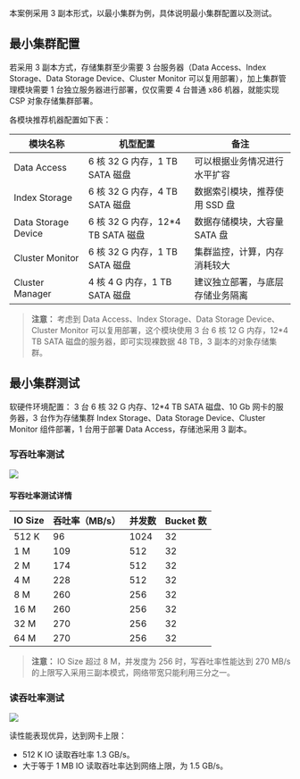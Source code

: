 本案例采用 3 副本形式，以最小集群为例，具体说明最小集群配置以及测试。
## 最小集群配置
若采用 3 副本方式，存储集群至少需要 3 台服务器（Data Access、Index Storage、Data Storage Device、Cluster Monitor 可以复用部署），加上集群管理模块需要 1 台独立服务器进行部署，仅仅需要 4 台普通 x86 机器，就能实现 CSP 对象存储集群部署。

各模块推荐机器配置如下表：


| 模块名称 | 机型配置 | 备注 |
|---------|---------|---------|
| Data Access | 6 核 32 G 内存，1 TB SATA 磁盘 | 可以根据业务情况进行水平扩容 | 
| Index Storage | 6 核 32 G 内存，4 TB SATA 磁盘 | 数据索引模块，推荐使用 SSD 盘 |
| Data Storage Device | 6 核 32 G 内存，12*4 TB SATA 磁盘 | 数据存储模块，大容量 SATA 盘 |
| Cluster Monitor | 6 核 32 G 内存，1 TB SATA 磁盘 | 集群监控，计算，内存消耗较大 |
| Cluster Manager | 4 核 4 G 内存，1 TB SATA 磁盘 | 建议独立部署，与底层存储业务隔离 |

> **注意：**
> 考虑到 Data Access、Index Storage、Data Storage Device、Cluster Monitor 可以复用部署，这个模块使用 3 台 6 核 12 G 内存，12*4 TB SATA 磁盘的服务器，即可实现裸数据 48 TB，3 副本的对象存储集群。

## 最小集群测试
软硬件环境配置：
3 台 6 核 32 G 内存、12*4 TB SATA 磁盘、10 Gb 网卡的服务器，3 台作为存储集群 Index Storage、Data Storage Device、Cluster Monitor 组件部署，1 台用于部署 Data Access，存储池采用 3 副本。
### 写吞吐率测试

![](//mc.qcloudimg.com/static/img/d25892a4e98b363b64cb55a1062e5739/image.png)

#### 写吞吐率测试详情

| IO Size | 吞吐率（MB/s） | 并发数 | Bucket 数 |
|---------|---------|---------|---------|
| 512 K | 96 | 1024 | 32 |
| 1 M | 109 | 512 | 32 |
| 2 M | 174 | 512 | 32 |
| 4 M | 228 | 512 | 32 |
| 8 M | 260 | 256 | 32 |
| 16 M | 260 | 256 | 32 |
| 32 M | 270 | 256 | 32 |
| 64 M | 270 | 256 | 32 |

> **注意：**
> IO Size 超过 8 M，并发度为 256 时，写吞吐率性能达到 270 MB/s 的上限写入采用三副本模式，网络带宽只能利用三分之一。

### 读吞吐率测试
![](//mc.qcloudimg.com/static/img/b086196519514fb05d25ccca0560cf06/image.png)

读性能表现优异，达到网卡上限：
- 512 K IO		读取吞吐率 1.3 GB/s。
- 大于等于 1 MB IO	读取吞吐率达到网络上限，为 1.5 GB/s。
